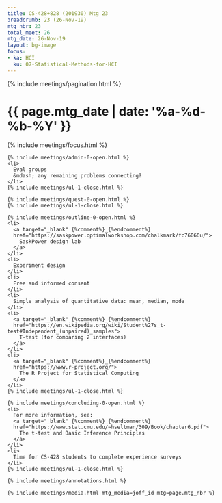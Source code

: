 ```yaml
---
title: CS-428+828 (201930) Mtg 23
breadcrumb: 23 (26-Nov-19)
mtg_nbr: 23
total_meet: 26
mtg_date: 26-Nov-19
layout: bg-image
focus:
- ka: HCI
  ku: 07-Statistical-Methods-for-HCI
---
```


{% include meetings/pagination.html %}
<div class="card">
  <h1 class="text-center card-header lightcthru">
    {{ page.mtg_date | date: '%a-%d-%b-%Y' }}
  </h1>
  <div class="card-body">
    {% include meetings/focus.html %}

    {% include meetings/admin-0-open.html %}
    <li>
      Eval groups
      &mdash; any remaining problems connecting?
    </li>
    {% include meetings/ul-1-close.html %}

    {% include meetings/quest-0-open.html %}
    {% include meetings/ul-1-close.html %}

    {% include meetings/outline-0-open.html %}
    <li>
      <a target="_blank" {%comment%}_{%endcomment%}
      href="https://saskpower.optimalworkshop.com/chalkmark/fc76066u/">
        SaskPower design lab
      </a>
    </li>
    <li>
      Experiment design
    </li>
    <li>
      Free and informed consent
    </li>
    <li>
      Simple analysis of quantitative data: mean, median, mode
    </li>
    <li>
      <a target="_blank" {%comment%}_{%endcomment%}
      href="https://en.wikipedia.org/wiki/Student%27s_t-test#Independent_(unpaired)_samples">
        T-test (for comparing 2 interfaces)
      </a>
    </li>
    <li>
      <a target="_blank" {%comment%}_{%endcomment%}
      href="https://www.r-project.org/">
        The R Project for Statistical Computing
      </a>
    </li>
    {% include meetings/ul-1-close.html %}

    {% include meetings/concluding-0-open.html %}
    <li>
      For more information, see:
      <a target="_blank" {%comment%}_{%endcomment%}
      href="https://www.stat.cmu.edu/~hseltman/309/Book/chapter6.pdf">
        The t-test and Basic Inference Principles
      </a>
    </li>
    <li>
      Time for CS-428 students to complete experience surveys
    </li>
    {% include meetings/ul-1-close.html %}

    {% include meetings/annotations.html %}

    {% include meetings/media.html mtg_media=joff_id mtg=page.mtg_nbr %}
